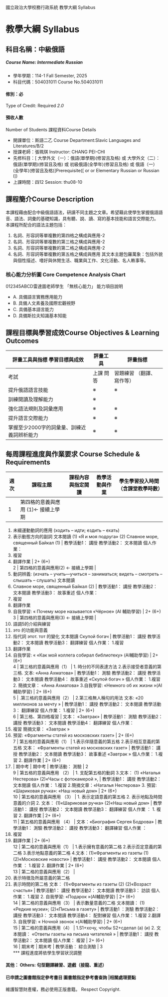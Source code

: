 國立政治大學校務行政系統 教學大綱 Syllabus
# 教學大綱 Syllabus
##  科目名稱：中級俄語
#####  Course Name: Intermediate Russian
  * 學年學期：114-1 Fall Semester, 2025 
  * 科目代碼：504031011 Course No.504031011
#### 修別：必
Type of Credit: Required 
_2.0_
#### 預收人數
Number of Students
課程資料Course Details
  * 開課單位：斯語二乙 Course Department:Slavic Languages and Literatures/B/2 
  * 授課老師：張珮琪 Instructor: CHANG PEI-CHI 
  * 先修科目：[ 大學外文（一）：俄語(單學期)(修習且及格) 或 大學外文（二）：俄語(單學期)(修習且及格) 或 初級俄語(全學年)(修習且及格) 或 俄語（一）(全學年)(修習且及格)]Prerequisite([ or or Elementary Russian or Russian I])
  * 上課時間：四12 Session: thu08-10
##  課程簡介Course Description
本課程藉由配合中級俄語語法，研讀不同主題之文章。希望藉此使學生掌握俄語語音、語法、詞彙的基礎知識，具有聽、說、讀、寫的基本技能和語言交際能力。
本課程所配合的語法主題包括：
1. 名詞、形容詞等單複數的第四格之構成與應用-2
2. 名詞、形容詞等單複數的第三格之構成與應用-2
3. 名詞、形容詞等單複數的第二格之構成與應用-2
4. 名詞、形容詞等單複數的第五格之構成與應用
其文本主題包羅萬象：包括外貌與個性描述、嗜好與休閒生活、職業與工作、文化活動、名人軼事等。
###  核心能力分析圖 Core Competence Analysis Chart
012345ABCD雷達圖老師學生
「無核心能力」 
能力項目說明
  * A. 具備語言實務應用能力
  * B. 具備人文素養及國際宏觀視野
  * C. 具備基本語言能力
  * D. 具備斯拉夫知識基本知能
##  課程目標與學習成效Course Objectives & Learning Outcomes 
評量工具與指標 學習目標與成效 |  評量工具 |  評量指標  
---|---|---  
考試 |  上課 問答 |  習題練習 （翻譯、寫作等） |  測驗藍圖  
提升俄語語言技能 |  ※ |  ※ |  ※ |  ※  
訓練閱讀及理解能力 |  ※ |  |  ※ |  ※  
強化語法規則及詞彙應用 |  ※ |  ※ |  ※ |  ※  
提升語言交際能力 |  ※ |  ※ |  ※ |  ※  
掌握至少2000字的詞彙量、訓練近義詞辨析能力 |  ※ |  ※ |  ※ |  ※  
##  每周課程進度與作業要求 Course Schedule & Requirements
週次 |  課程主題 |  課程內容與指定閱讀 |  教學活動與作業 |  學生學習投入時間 （含課堂教學時數）  
---|---|---|---|---  
1 |  第四格的意義與應用 (1)← 接續上學期 | 
  1. 未綴運動動詞的應用 (ходить – идти; ездить – ехать) 
  2. 表示動態方向的副詞
文本閱讀 (1) «Я и моя подруга» (2) Славное море, священный Байкал (1) |  教學活動1： 講授 教學活動2： 文本閱讀 個人作業：
  1. 複習
  2. 翻譯作業
|  2+ (6+)  
2 |  第四格的意義與應用(2) ← 接續上學期 | 
  1. 動詞辨義: (изчать – учить—учиться – заниматься; видеть – смотреть – слышать – слушать)
文本閱讀
  1. Славное море, священный Байкал (2)
|  教學活動1： 講授 教學活動2： 文本閱讀 教學活動3： 故事重述 個人作業：
  1. 複習
  2. 翻譯作業
  3. 自我學習: « Почему море называется «Чёрное» (AI 輔助學習)
|  2+ (6+)  
3 |  第四格的意義與應用(3) ← 接續上學期 | 
  1. 語調5的介紹與練習
  2. это 的功能與意義
  3. 指代詞 этот. тот 的變化
文本閱讀 Скупой богач |  教學活動1： 講授 教學活動2： 文本閱讀 教學活動3： 翻譯練習 個人作業： 1.複習
  1. 翻譯作業
  2. 自我學習: « «Как мой коллега собирал библиотеку» (AI輔助學習)
|  2+ (6+)  
4 |  第三格的意義與應用（1） |  1. 時分的不同表達方法 2.表示接受者意義的第三格. 文本: «Анна Ахматова» |  教學活動1： 測驗 教學活動2： 講授 教學活動3： 文本閱讀 教學活動4： 故事重述 «Скупой богач » 個人作業： 1.複習 2. 簡摘文章： «Анна Ахматова» 3.自我學習: «Немного об их жизни »(AI輔助學習) |  2+ (6+)  
5 |  .第三格的意義與應用（2） |  2.第三格無人稱句的用法 文本: «20 миллионов за мечту » |  教學活動1： 講授 教學活動2： 文本閱讀 教學活動3： 翻譯練習 個人作業： 1.複習 |  2+ (6+)  
6 |  第三格、第四格複習 |  文本： «Завтрак» |  教學活動1： 測驗 教學活動2： 講授 教學活動3： 文本閱讀 教學活動4： 翻譯練習 個人作業：
  1. 複習
簡摘文章： «Завтрак »
  1. 預習: «Фрагменты статей из московских газет»
|  2+ (6+)  
7 |  第五格的意義與應用（1） |  1.表示伴隨意義的第五格 2.表示相互意義的第五格 文本： «Фрагменты статей из московских газет» |  教學活動1： 講授 教學活動2： 文本閱讀 教學活動3： 故事重述 «Завтрак » 個人作業： 1.複習 2. 翻譯作業 |  2+ (6+)  
8.  |  期中考 |  期中考 |  教學活動： 測驗 |  2  
9 |  第五格的意義與應用 （2） |  1. 支配第五格的動詞 3.文本： (1) «Наталья Нестерова» (2)«Часы с фотокамерой », |  教學活動1： 講授 教學活動2： 文本閱讀 個人作業： 1.複習 2.簡摘文章：«Наталья Нестерова» 3. 預習: «Шариковая ручка»: «Наш новый дом» |  2+ (6+)  
10 |  第五格的意義與應用 （3） |  1. 表示定語意義的第五格 2. 表示地點及時間意義的介詞 2. 文本： (1)«Шариковая ручка» (2)«Наш новый дом» |  教學活動1： 講授 教學活動2： 文本閱讀 教學活動3： 翻譯練習 個人作業 ： 1. 複習 2. 翻譯作業 |  2+ (6+)  
11 |  第五格的意義與應用 （4） |  文本：«Биография Сергея Бодрова» |  教學活動1： 測驗 教學活動2： 講授 教學活動3： 翻譯練習 個人作業 ：
  1. 複習
  2. 翻譯作業
|  2+ (6+)  
12 |  第二格的意義與應用（1） |  1.表示擁有意義的第二格 2.表示否定意義的第二格 3.表示地點意義的第二格 4.文本：(1)«Фрагменты из газеты (1) (2)«Московские новости» |  教學活動1： 講授 教學活動2： 文本閱讀 個人作業 ： 1.複習 2. 翻譯作業 |  2+ (6+)  
13 |  第二格的意義與應用（2） | 
  1. 表示特徵及所屬意義的第二格
  2. 表示時間的第二格
文本： (1)«Фрагменты из газеты (2) (2)«Возраст счастья» |  教學活動1： 講授 教學活動2： 文本閱讀 教學活動3： 訪談 個人作業： 1.複習 2. 自我學習: «Подарок »(AI輔助學習) |  2+ (6+)  
14 |  第二格的意義與應用（3） |  表示數量意義的二格 文本閱讀： (1) «Редкие музеи»; (2)«Письма в газету» |  教學活動1 ：測驗 教學活動2： 講授 教學活動3： 文本閱讀 教學活動4： 配對練習 個人作業： 1.複習 2.翻譯 3. 自我學習: « Ночной звонок »(AI輔助學習) |  2+ (6+)  
15 |  第二格的意義與應用（4） |  1.S1+хочу, чтобы S2+сделал (а) (и) 2. 文本閱讀： «Ответы газеты на письма читателей »  |  教學活動1： 講授 教學活動2： 文本閱讀 個人作業： 複習 |  2+ (6+)  
16 |  期末考 |  期末考 |  教學活動： 綜合測驗 |  3  
*** 課程進度將依學生學習狀況調整
####  其他： Others: 句型翻譯練習、遊戲（接龍、重述） 
####  已申請之圖書館指定參考書目  圖書館指定參考書查詢 |相關處理要點
維護智慧財產權，務必使用正版書籍。 Respect Copyright.